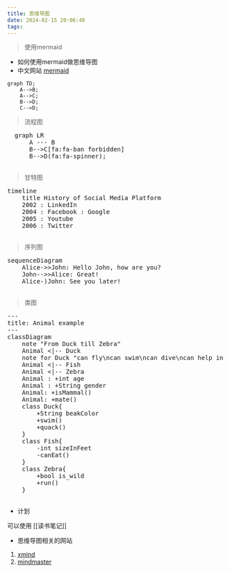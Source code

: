 ```yaml
---
title: 思维导图
date: 2024-02-15 20:06:48
tags:
---
```


> 使用mermaid

* 如何使用mermaid做思维导图
* 中文网站 [mermaid](https://mermaid.nodejs.cn/)

```mermaid
graph TD;
    A-->B;
    A-->C;
    B-->D;
    C-->D;
```

>流程图

<!DOCTYPE html>
<html lang="en">
  <body>
    <pre class="mermaid">
  graph LR
      A --- B
      B-->C[fa:fa-ban forbidden]
      B-->D(fa:fa-spinner);
    </pre>
    <script type="module">
      import mermaid from 'https://cdn.jsdelivr.net/npm/mermaid@10/dist/mermaid.esm.min.mjs';
    </script>
  </body>
</html>

> 甘特图

<!DOCTYPE html>
<html lang="en">
  <body>
    <pre class="mermaid">
timeline
    title History of Social Media Platform
    2002 : LinkedIn
    2004 : Facebook : Google
    2005 : Youtube
    2006 : Twitter
    </pre>
    <script type="module">
      import mermaid from 'https://cdn.jsdelivr.net/npm/mermaid@10/dist/mermaid.esm.min.mjs';
    </script>
  </body>
</html>


> 序列图

<!DOCTYPE html>
<html lang="en">
  <body>
    <pre class="mermaid">
sequenceDiagram
    Alice->>John: Hello John, how are you?
    John-->>Alice: Great!
    Alice-)John: See you later!
    </pre>
    <script type="module">
      import mermaid from 'https://cdn.jsdelivr.net/npm/mermaid@10/dist/mermaid.esm.min.mjs';
    </script>
  </body>
</html>


> 类图

<!DOCTYPE html>
<html lang="en">
  <body>
    <pre class="mermaid">
---
title: Animal example
---
classDiagram
    note "From Duck till Zebra"
    Animal <|-- Duck
    note for Duck "can fly\ncan swim\ncan dive\ncan help in debugging"
    Animal <|-- Fish
    Animal <|-- Zebra
    Animal : +int age
    Animal : +String gender
    Animal: +isMammal()
    Animal: +mate()
    class Duck{
        +String beakColor
        +swim()
        +quack()
    }
    class Fish{
        -int sizeInFeet
        -canEat()
    }
    class Zebra{
        +bool is_wild
        +run()
    }
    </pre>
    <script type="module">
      import mermaid from 'https://cdn.jsdelivr.net/npm/mermaid@10/dist/mermaid.esm.min.mjs';
    </script>
  </body>
</html>

* 计划

可以使用 [[读书笔记]]

* 思维导图相关的网站
  
1. [xmind](https://xmind.cn/)
2. [mindmaster](https://www.edrawsoft.cn/mindmaster/)
